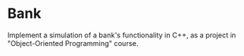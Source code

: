 # Bank
Implement a simulation of a bank's functionality in C++, as a project in "Object-Oriented Programming" course.
